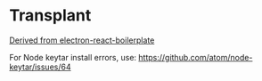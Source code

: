 # Transplant

[Derived from electron-react-boilerplate](https://github.com/chentsulin/electron-react-boilerplate)

For Node keytar install errors, use: https://github.com/atom/node-keytar/issues/64
